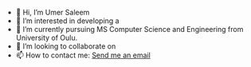 - 👋 Hi, I’m Umer Saleem
- 👀 I’m interested in developing a
- 🌱 I’m currently pursuing MS Computer Science and Engineering from University of Oulu.
- 💞️ I’m looking to collaborate on 
- 📫 How to contact me: [Send me an email](umersaleem64200@hotmail.com)

<!---
umer-saleem/umer-saleem is a ✨ special ✨ repository because its `README.md` (this file) appears on your GitHub profile.
You can click the Preview link to take a look at your changes.
--->
